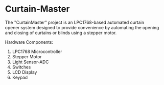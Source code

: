 # Curtain-Master
The "CurtainMaster" project is an LPC1768-based automated curtain opener system designed to provide convenience by automating the opening and closing of curtains or blinds using a stepper motor.

Hardware Components:
1.	LPC1768 Microcontroller
2.	Stepper Motor
3.	Light Sensor-ADC
4.	Switches
5.	LCD Display 
6.	Keypad

